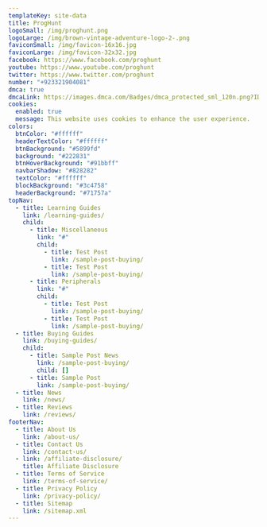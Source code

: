 ```yaml
---
templateKey: site-data
title: ProgHunt
logoSmall: /img/proghunt.png
logoLarge: /img/brown-vintage-adventure-logo-2-.png
faviconSmall: /img/favicon-16x16.jpg
faviconLarge: /img/favicon-32x32.jpg
facebook: https://www.facebook.com/proghunt
youtube: https://www.youtube.com/proghunt
twitter: https://www.twitter.com/proghunt
number: "+923321904081"
dmca: true
dmcaLink: https://images.dmca.com/Badges/dmca_protected_sml_120n.png?ID=a402cd6b-f9a0-4bd6-9221-3880bf2baff4
cookies:
  enabled: true
  message: This website uses cookies to enhance the user experience.
colors:
  btnColor: "#ffffff"
  headerTextColor: "#ffffff"
  btnBackground: "#5899fd"
  background: "#222831"
  btnHoverBackground: "#91bbff"
  navbarShadow: "#828282"
  textColor: "#ffffff"
  blockBackground: "#3c4758"
  headerBackground: "#71757a"
topNav:
  - title: Learning Guides
    link: /learning-guides/
    child:
      - title: Miscellaneous
        link: "#"
        child:
          - title: Test Post
            link: /sample-post-buying/
          - title: Test Post
            link: /sample-post-buying/
      - title: Peripherals
        link: "#"
        child:
          - title: Test Post
            link: /sample-post-buying/
          - title: Test Post
            link: /sample-post-buying/
  - title: Buying Guides
    link: /buying-guides/
    child:
      - title: Sample Post News
        link: /sample-post-buying/
        child: []
      - title: Sample Post
        link: /sample-post-buying/
  - title: News
    link: /news/
  - title: Reviews
    link: /reviews/
footerNav:
  - title: About Us
    link: /about-us/
  - title: Contact Us
    link: /contact-us/
  - link: /affiliate-disclosure/
    title: Affiliate Disclosure
  - title: Terms of Service
    link: /terms-of-service/
  - title: Privacy Policy
    link: /privacy-policy/
  - title: Sitemap
    link: /sitemap.xml
---
```


